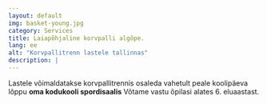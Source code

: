 ```yaml
---
layout: default
img: basket-young.jpg
category: Services
title: Laiapõhjaline korvpalli algõpe.
lang: ee
alt: "Korvpallitrenn lastele tallinnas"
description: |
---
```

Lastele võimaldatakse korvpallitrennis osaleda vahetult peale koolipäeva lõppu **oma kodukooli spordisaalis** 
Võtame vastu õpilasi alates 6. eluaastast.